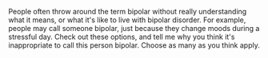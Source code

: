People often throw around the term bipolar without really understanding what it
means, or what it's like to live with bipolar disorder. For example, people may
call someone bipolar, just because they change moods during a stressful day.
Check out these options, and tell me why you think it's inappropriate to call
this person bipolar. Choose as many as you think apply.
